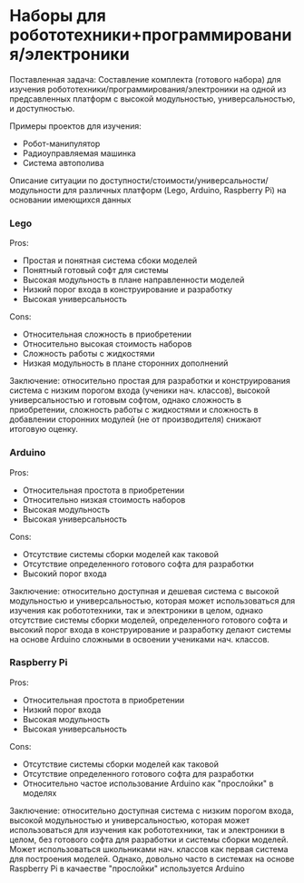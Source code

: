 # Наборы для робототехники+программирования/электроники

Поставленная задача:
Составление комплекта (готового набора) для изучения робототехники/программирования/электроники на одной из предсавленных платформ
с высокой модульностью, универсальностью, и доступностью.

Примеры проектов для изучения:
  - Робот-манипулятор
  - Радиоуправляемая машинка
  - Система автополива


Описание ситуации по доступности/стоимости/универсальности/модульности для различных платформ (Lego, Arduino, Raspberry Pi) на основании имеющихся данных

### **Lego**

Pros:

  - Простая и понятная система сбоки моделей
  - Понятный готовый софт для системы
  - Высокая модульность в плане направленности моделей
  - Низкий порог входа в конструирование и разработку
  - Высокая универсальность

Cons:

  - Относительная сложность в приобретении
  - Относительно высокая стоимость наборов
  - Сложность работы с жидкостями
  - Низкая модульность в плане сторонних дополнений

Заключение: относительно простая для разработки и конструирования система с низким порогом входа (ученики нач. классов), высокой универсальностью и готовым софтом, 
однако сложность в приобретении, сложность работы с жидкостями и сложность в добавлении сторонних модулей (не от производителя) снижают итоговую оценку.

### **Arduino**

Pros:

  - Относительная простота в приобретении
  - Относительно низкая стоимость наборов
  - Высокая модульность
  - Высокая универсальность

Cons:

  - Отсутствие системы сборки моделей как таковой
  - Отсутствие определенного готового софта для разработки
  - Высокий порог входа

Заключение: относительно доступная и дешевая система с высокой модульностью и универсальностью, которая может использоваться для изучения как робототехники, так и электроники в целом, 
однако отсутствие системы сборки моделей, определенного готового софта и высокий порог входа в конструирование и разработку делают системы на основе Arduino сложными в освоении учениками нач. классов.

### **Raspberry Pi**

Pros:

  - Относительная простота в приобретении
  - Низкий порог входа
  - Высокая модульность
  - Высокая универсальность

Cons:

  - Отсутствие системы сборки моделей как таковой
  - Отсутствие определенного готового софта для разработки
  - Относительно частое использование Arduino как "прослойки" в моделях

Заключение: относительно доступная система с низким порогом входа, высокой модульностью и универсальностью, которая может использоваться для изучения как робототехники, так и электроники в целом, без готового софта для разработки и системы сборки моделей. Может использоваться школьниками нач. классов как первая система для построения моделей. Однако, довольно часто в системах на основе Raspberry Pi в качаестве "прослойки" используется Arduino
